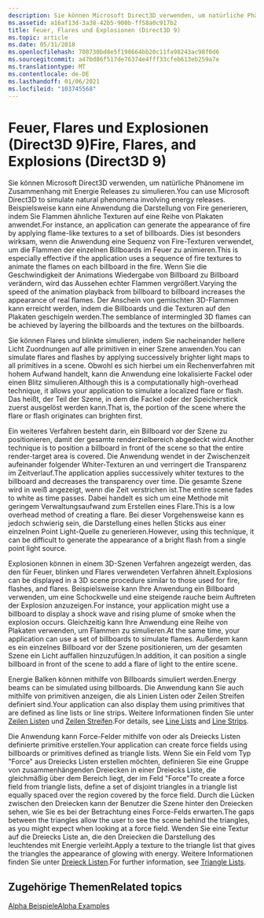 ```yaml
---
description: Sie können Microsoft Direct3D verwenden, um natürliche Phänomene im Zusammenhang mit Energie Releases zu simulieren.
ms.assetid: a16af13d-3a38-42b5-900b-ff58a0c917b2
title: Feuer, Flares und Explosionen (Direct3D 9)
ms.topic: article
ms.date: 05/31/2018
ms.openlocfilehash: 708730bd8e5f198664bb20c11fa98243ac98f0d6
ms.sourcegitcommit: a47bd86f517de76374e4fff33cfeb613eb259a7e
ms.translationtype: MT
ms.contentlocale: de-DE
ms.lasthandoff: 01/06/2021
ms.locfileid: "103745568"
---
```

# <a name="fire-flares-and-explosions-direct3d-9"></a><span data-ttu-id="ab33f-103">Feuer, Flares und Explosionen (Direct3D 9)</span><span class="sxs-lookup"><span data-stu-id="ab33f-103">Fire, Flares, and Explosions (Direct3D 9)</span></span>

<span data-ttu-id="ab33f-104">Sie können Microsoft Direct3D verwenden, um natürliche Phänomene im Zusammenhang mit Energie Releases zu simulieren.</span><span class="sxs-lookup"><span data-stu-id="ab33f-104">You can use Microsoft Direct3D to simulate natural phenomena involving energy releases.</span></span> <span data-ttu-id="ab33f-105">Beispielsweise kann eine Anwendung die Darstellung von Fire generieren, indem Sie Flammen ähnliche Texturen auf eine Reihe von Plakaten anwendet.</span><span class="sxs-lookup"><span data-stu-id="ab33f-105">For instance, an application can generate the appearance of fire by applying flame-like textures to a set of billboards.</span></span> <span data-ttu-id="ab33f-106">Dies ist besonders wirksam, wenn die Anwendung eine Sequenz von Fire-Texturen verwendet, um die Flammen der einzelnen Billboards im Feuer zu animieren.</span><span class="sxs-lookup"><span data-stu-id="ab33f-106">This is especially effective if the application uses a sequence of fire textures to animate the flames on each billboard in the fire.</span></span> <span data-ttu-id="ab33f-107">Wenn Sie die Geschwindigkeit der Animations Wiedergabe von Billboard zu Billboard verändern, wird das Aussehen echter Flammen vergrößert.</span><span class="sxs-lookup"><span data-stu-id="ab33f-107">Varying the speed of the animation playback from billboard to billboard increases the appearance of real flames.</span></span> <span data-ttu-id="ab33f-108">Der Anschein von gemischten 3D-Flammen kann erreicht werden, indem die Billboards und die Texturen auf den Plakaten geschigeln werden.</span><span class="sxs-lookup"><span data-stu-id="ab33f-108">The semblance of intermingled 3D flames can be achieved by layering the billboards and the textures on the billboards.</span></span>

<span data-ttu-id="ab33f-109">Sie können Flares und blinkte simulieren, indem Sie nacheinander hellere Licht Zuordnungen auf alle primitiven in einer Szene anwenden.</span><span class="sxs-lookup"><span data-stu-id="ab33f-109">You can simulate flares and flashes by applying successively brighter light maps to all primitives in a scene.</span></span> <span data-ttu-id="ab33f-110">Obwohl es sich hierbei um ein Rechenverfahren mit hohem Aufwand handelt, kann die Anwendung eine lokalisierte Fackel oder einen Blitz simulieren.</span><span class="sxs-lookup"><span data-stu-id="ab33f-110">Although this is a computationally high-overhead technique, it allows your application to simulate a localized flare or flash.</span></span> <span data-ttu-id="ab33f-111">Das heißt, der Teil der Szene, in dem die Fackel oder der Speicherstick zuerst ausgelöst werden kann.</span><span class="sxs-lookup"><span data-stu-id="ab33f-111">That is, the portion of the scene where the flare or flash originates can brighten first.</span></span>

<span data-ttu-id="ab33f-112">Ein weiteres Verfahren besteht darin, ein Billboard vor der Szene zu positionieren, damit der gesamte renderzielbereich abgedeckt wird.</span><span class="sxs-lookup"><span data-stu-id="ab33f-112">Another technique is to position a billboard in front of the scene so that the entire render-target area is covered.</span></span> <span data-ttu-id="ab33f-113">Die Anwendung wendet in der Zwischenzeit aufeinander folgender Whiter-Texturen an und verringert die Transparenz im Zeitverlauf.</span><span class="sxs-lookup"><span data-stu-id="ab33f-113">The application applies successively whiter textures to the billboard and decreases the transparency over time.</span></span> <span data-ttu-id="ab33f-114">Die gesamte Szene wird in weiß angezeigt, wenn die Zeit verstrichen ist.</span><span class="sxs-lookup"><span data-stu-id="ab33f-114">The entire scene fades to white as time passes.</span></span> <span data-ttu-id="ab33f-115">Dabei handelt es sich um eine Methode mit geringem Verwaltungsaufwand zum Erstellen eines Flare.</span><span class="sxs-lookup"><span data-stu-id="ab33f-115">This is a low overhead method of creating a flare.</span></span> <span data-ttu-id="ab33f-116">Bei dieser Vorgehensweise kann es jedoch schwierig sein, die Darstellung eines hellen Sticks aus einer einzelnen Point Light-Quelle zu generieren.</span><span class="sxs-lookup"><span data-stu-id="ab33f-116">However, using this technique, it can be difficult to generate the appearance of a bright flash from a single point light source.</span></span>

<span data-ttu-id="ab33f-117">Explosionen können in einem 3D-Szenen Verfahren angezeigt werden, das den für Feuer, blinken und Flares verwendeten Verfahren ähnelt.</span><span class="sxs-lookup"><span data-stu-id="ab33f-117">Explosions can be displayed in a 3D scene procedure similar to those used for fire, flashes, and flares.</span></span> <span data-ttu-id="ab33f-118">Beispielsweise kann Ihre Anwendung ein Billboard verwenden, um eine Schockwelle und eine steigende rauche beim Auftreten der Explosion anzuzeigen.</span><span class="sxs-lookup"><span data-stu-id="ab33f-118">For instance, your application might use a billboard to display a shock wave and rising plume of smoke when the explosion occurs.</span></span> <span data-ttu-id="ab33f-119">Gleichzeitig kann Ihre Anwendung eine Reihe von Plakaten verwenden, um Flammen zu simulieren.</span><span class="sxs-lookup"><span data-stu-id="ab33f-119">At the same time, your application can use a set of billboards to simulate flames.</span></span> <span data-ttu-id="ab33f-120">Außerdem kann es ein einzelnes Billboard vor der Szene positionieren, um der gesamten Szene ein Licht auffallen hinzuzufügen.</span><span class="sxs-lookup"><span data-stu-id="ab33f-120">In addition, it can position a single billboard in front of the scene to add a flare of light to the entire scene.</span></span>

<span data-ttu-id="ab33f-121">Energie Balken können mithilfe von Billboards simuliert werden.</span><span class="sxs-lookup"><span data-stu-id="ab33f-121">Energy beams can be simulated using billboards.</span></span> <span data-ttu-id="ab33f-122">Die Anwendung kann Sie auch mithilfe von primitiven anzeigen, die als Linien Listen oder Zeilen Streifen definiert sind.</span><span class="sxs-lookup"><span data-stu-id="ab33f-122">Your application can also display them using primitives that are defined as line lists or line strips.</span></span> <span data-ttu-id="ab33f-123">Weitere Informationen finden Sie unter [Zeilen Listen](line-lists.md) und [Zeilen Streifen](line-strips.md).</span><span class="sxs-lookup"><span data-stu-id="ab33f-123">For details, see [Line Lists](line-lists.md) and [Line Strips](line-strips.md).</span></span>

<span data-ttu-id="ab33f-124">Die Anwendung kann Force-Felder mithilfe von oder als Dreiecks Listen definierte primitive erstellen.</span><span class="sxs-lookup"><span data-stu-id="ab33f-124">Your application can create force fields using billboards or primitives defined as triangle lists.</span></span> <span data-ttu-id="ab33f-125">Wenn Sie ein Feld vom Typ "Force" aus Dreiecks Listen erstellen möchten, definieren Sie eine Gruppe von zusammenhängenden Dreiecken in einer Dreiecks Liste, die gleichmäßig über dem Bereich liegt, der im Feld "Force"</span><span class="sxs-lookup"><span data-stu-id="ab33f-125">To create a force field from triangle lists, define a set of disjoint triangles in a triangle list equally spaced over the region covered by the force field.</span></span> <span data-ttu-id="ab33f-126">Durch die Lücken zwischen den Dreiecken kann der Benutzer die Szene hinter den Dreiecken sehen, wie Sie es bei der Betrachtung eines Force-Felds erwarten.</span><span class="sxs-lookup"><span data-stu-id="ab33f-126">The gaps between the triangles allow the user to see the scene behind the triangles, as you might expect when looking at a force field.</span></span> <span data-ttu-id="ab33f-127">Wenden Sie eine Textur auf die Dreiecks Liste an, die den Dreiecken die Darstellung des leuchtendes mit Energie verleiht.</span><span class="sxs-lookup"><span data-stu-id="ab33f-127">Apply a texture to the triangle list that gives the triangles the appearance of glowing with energy.</span></span> <span data-ttu-id="ab33f-128">Weitere Informationen finden Sie unter [Dreieck Listen](triangle-lists.md).</span><span class="sxs-lookup"><span data-stu-id="ab33f-128">For further information, see [Triangle Lists](triangle-lists.md).</span></span>

## <a name="related-topics"></a><span data-ttu-id="ab33f-129">Zugehörige Themen</span><span class="sxs-lookup"><span data-stu-id="ab33f-129">Related topics</span></span>

<dl> <dt>

[<span data-ttu-id="ab33f-130">Alpha Beispiele</span><span class="sxs-lookup"><span data-stu-id="ab33f-130">Alpha Examples</span></span>](alpha-examples.md)
</dt> </dl>

 

 



